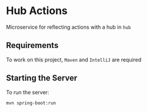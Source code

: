 # Hub Actions 

Microservice for reflecting actions with a hub in `hub`

## Requirements 

To work on this project, `Maven` and `IntelliJ` are required

## Starting the Server 

To run the server:

```
mvn spring-boot:run
```
